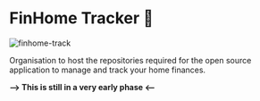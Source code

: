 # FinHome Tracker 👋

![finhome-track](https://github.com/finhome-track/.github/assets/6834088/91c8652c-ace1-4f1a-b654-c4f12eefaff2)

Organisation to host the repositories required for the open source application to manage and track your home finances.

**--> This is still in a very early phase <--**
